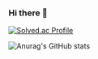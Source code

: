 ### Hi there 👋


[![Solved.ac Profile](http://mazassumnida.wtf/api/v2/generate_badge?boj=yup822)](https://solved.ac/yup822/)

![Anurag's GitHub stats](https://github-readme-stats.vercel.app/api?username=Dohyun822&show_icons=true&theme=radical)
